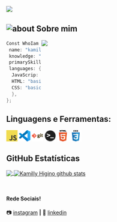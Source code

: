 
![](https://komarev.com/ghpvc/?username=higinosk&color=006bed)

## <img width="45" alt="about" src="https://raw.github.com/elizarov/elizarov/master/about.png"> Sobre mim

<img align="right" width="410" src="https://i2.wp.com/allhtaccess.info/wp-content/uploads/2018/03/programming.gif?fit=1281%2C716&ssl=1" />

```kotlin
Const WhoIam = {
 name: "kamilly Higino",
 knowledge: "Full Stack Developer Student",
 primarySkillset: "Critical Thinking", "Adaptability", "Teamwork",
 languages: {
  JavaScrip: "basic",
  HTML: "basic",
  CSS: "basic",
  },
};
```

## **Linguagens e Ferramentas:**  

<code><img height="30" src="https://raw.githubusercontent.com/github/explore/80688e429a7d4ef2fca1e82350fe8e3517d3494d/topics/javascript/javascript.png"></code>
<code><img height="30" src="https://raw.githubusercontent.com/github/explore/80688e429a7d4ef2fca1e82350fe8e3517d3494d/topics/visual-studio-code/visual-studio-code.png"></code>
<code><img height="30" src="https://raw.githubusercontent.com/github/explore/80688e429a7d4ef2fca1e82350fe8e3517d3494d/topics/git/git.png"></code>
<code><img height="30" src="https://raw.githubusercontent.com/github/explore/80688e429a7d4ef2fca1e82350fe8e3517d3494d/topics/terminal/terminal.png"></code>
<code><img height="30" src="https://raw.githubusercontent.com/github/explore/80688e429a7d4ef2fca1e82350fe8e3517d3494d/topics/html/html.png"></code>
<code><img height="30" src="https://raw.githubusercontent.com/github/explore/80688e429a7d4ef2fca1e82350fe8e3517d3494d/topics/css/css.png"></code>


## **GitHub Estatísticas**

<a href="https://github.com/Gurupreet">
  <img align="center" src="https://github-readme-stats.vercel.app/api/top-langs/?username=higinosk&theme=dark&hide_langs_below=1" />
</a>

<a href="https://github.com/Gurupreet">
 <img align="center" src="https://github-readme-stats.vercel.app/api?username=higinosk&show_icons=true&theme=dark&line_height=27" alt="Kamilly Higino github stats"/>
</a>

[instagram]: https://www.instagram.com/higino.k/
[linkedin]: https://www.linkedin.com/in/kamillyhigino/
<br>

#### Rede Sociais!
 
📷 [instagram][instagram] **|** 
👔 [linkedin][linkedin]
